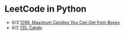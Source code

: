 
# LeetCode in Python

- 6/3 [1298. Maximum Candies You Can Get from Boxes](https://leetcode.com/problems/maximum-candies-you-can-get-from-boxes)
- 6/2 [135. Candy](https://leetcode.com/problems/candy/)
